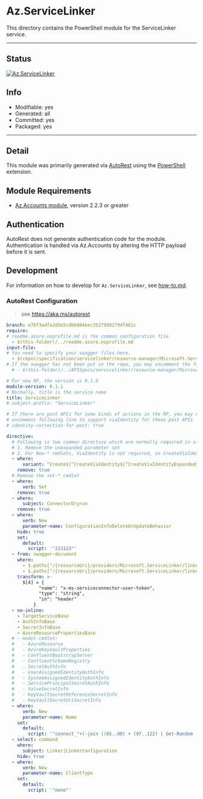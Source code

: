 <!-- region Generated -->
# Az.ServiceLinker
This directory contains the PowerShell module for the ServiceLinker service.

---
## Status
[![Az.ServiceLinker](https://img.shields.io/powershellgallery/v/Az.ServiceLinker.svg?style=flat-square&label=Az.ServiceLinker "Az.ServiceLinker")](https://www.powershellgallery.com/packages/Az.ServiceLinker/)

## Info
- Modifiable: yes
- Generated: all
- Committed: yes
- Packaged: yes

---
## Detail
This module was primarily generated via [AutoRest](https://github.com/Azure/autorest) using the [PowerShell](https://github.com/Azure/autorest.powershell) extension.

## Module Requirements
- [Az.Accounts module](https://www.powershellgallery.com/packages/Az.Accounts/), version 2.2.3 or greater

## Authentication
AutoRest does not generate authentication code for the module. Authentication is handled via Az.Accounts by altering the HTTP payload before it is sent.

## Development
For information on how to develop for `Az.ServiceLinker`, see [how-to.md](how-to.md).
<!-- endregion -->

### AutoRest Configuration
> see https://aka.ms/autorest

``` yaml
branch: e7bf3adfa2d5e5cdbb804eec35279501794f461c
require:
# readme.azure.noprofile.md is the common configuration file
  - $(this-folder)/../readme.azure.noprofile.md
input-file:
# You need to specify your swagger files here.
  - $(repo)/specification/servicelinker/resource-manager/Microsoft.ServiceLinker/preview/2022-11-01-preview/servicelinker.json
# If the swagger has not been put in the repo, you may uncomment the following line and refer to it locally
  # - $(this-folder)/../APISpecs/servicelinker/resource-manager/Microsoft.ServiceLinker/stable/2022-05-01/servicelinker.json

# For new RP, the version is 0.1.0
module-version: 0.1.1
# Normally, title is the service name
title: ServiceLinker
# subject-prefix: "ServiceLinker"

# If there are post APIs for some kinds of actions in the RP, you may need to 
# uncomment following line to support viaIdentity for these post APIs
# identity-correction-for-post: true

directive:
  # Following is two common directive which are normally required in all the RPs
  # 1. Remove the unexpanded parameter set
  # 2. For New-* cmdlets, ViaIdentity is not required, so CreateViaIdentityExpanded is removed as well
  - where:
      variant: ^Create$|^CreateViaIdentity$|^CreateViaIdentityExpanded$|^Update$|^UpdateViaIdentity$
    remove: true
  # Remove the set-* cmdlet
  - where:
      verb: Set
    remove: true
  - where:
      subject: ConnectorDryrun
    remove: true
  - where:
      verb: New
      parameter-name: ConfigurationInfoDeleteOrUpdateBehavior
    hide: true
    set:
      default:
        script: '"213123"'
  - from: swagger-document
    where: 
      - $.paths["/{resourceUri}/providers/Microsoft.ServiceLinker/linkers/{linkerName}"].put.parameters
      - $.paths["/{resourceUri}/providers/Microsoft.ServiceLinker/linkers/{linkerName}"].patch.parameters
    transform: >-
      $[4] = {
            "name": "x-ms-serviceconnector-user-token",
            "type": "string",
            "in": "header"
          }
  - no-inline:
    - TargetServiceBase
    - AuthInfoBase
    - SecretInfoBase
    - AzureResourcePropertiesBase
  # - model-cmdlet:
  #   - AzureResource
  #   - AzureKeyVaultProperties
  #   - ConfluentBootstrapServer
  #   - ConfluentSchemaRegistry
  #   - SecretAuthInfo
  #   - UserAssignedIdentityAuthInfo
  #   - SystemAssignedIdentityAuthInfo
  #   - ServicePrincipalSecretAuthInfo
  #   - ValueSecretInfo
  #   - KeyVaultSecretReferenceSecretInfo
  #   - KeyVaultSecretUriSecretInfo
  - where:
      verb: New
      parameter-name: Name
    set:
      default:
        script: '"connect_"+(-join ((65..90) + (97..122) | Get-Random -Count 5 | % {[char]$_}))'
  - select: command
    where:
      subject: Linker|LinkerConfiguration
    hide: true
  - where:
      verb: New
      parameter-name: ClientType
    set:
      default: 
        script: '"none"'
```
